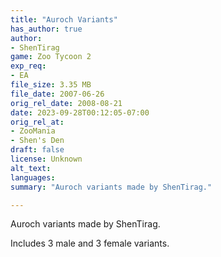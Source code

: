 ```yaml
---
title: "Auroch Variants"
has_author: true
author: 
- ShenTirag
game: Zoo Tycoon 2
exp_req: 
- EA
file_size: 3.35 MB
file_date: 2007-06-26
orig_rel_date: 2008-08-21
date: 2023-09-28T00:12:05-07:00
orig_rel_at: 
- ZooMania
- Shen's Den
draft: false
license: Unknown
alt_text: 
languages:
summary: "Auroch variants made by ShenTirag."

---
```


Auroch variants made by ShenTirag.

Includes 3 male and 3 female variants.